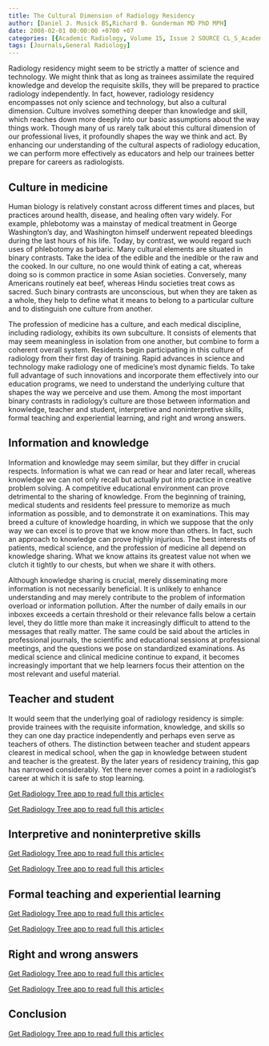 ```yaml
---
title: The Cultural Dimension of Radiology Residency
author: [Daniel J. Musick BS,Richard B. Gunderman MD PhD MPH]
date: 2008-02-01 00:00:00 +0700 +07
categories: [{Academic Radiology, Volume 15, Issue 2 SOURCE CL_S_AcademicRadiologyVolume15Issue2 1}]
tags: [Journals,General Radiology]
---
```

Radiology residency might seem to be strictly a matter of science and technology. We might think that as long as trainees assimilate the required knowledge and develop the requisite skills, they will be prepared to practice radiology independently. In fact, however, radiology residency encompasses not only science and technology, but also a cultural dimension. Culture involves something deeper than knowledge and skill, which reaches down more deeply into our basic assumptions about the way things work. Though many of us rarely talk about this cultural dimension of our professional lives, it profoundly shapes the way we think and act. By enhancing our understanding of the cultural aspects of radiology education, we can perform more effectively as educators and help our trainees better prepare for careers as radiologists.

## Culture in medicine

Human biology is relatively constant across different times and places, but practices around health, disease, and healing often vary widely. For example, phlebotomy was a mainstay of medical treatment in George Washington’s day, and Washington himself underwent repeated bleedings during the last hours of his life. Today, by contrast, we would regard such uses of phlebotomy as barbaric. Many cultural elements are situated in binary contrasts. Take the idea of the edible and the inedible or the raw and the cooked. In our culture, no one would think of eating a cat, whereas doing so is common practice in some Asian societies. Conversely, many Americans routinely eat beef, whereas Hindu societies treat cows as sacred. Such binary contrasts are unconscious, but when they are taken as a whole, they help to define what it means to belong to a particular culture and to distinguish one culture from another.

The profession of medicine has a culture, and each medical discipline, including radiology, exhibits its own subculture. It consists of elements that may seem meaningless in isolation from one another, but combine to form a coherent overall system. Residents begin participating in this culture of radiology from their first day of training. Rapid advances in science and technology make radiology one of medicine’s most dynamic fields. To take full advantage of such innovations and incorporate them effectively into our education programs, we need to understand the underlying culture that shapes the way we perceive and use them. Among the most important binary contrasts in radiology’s culture are those between information and knowledge, teacher and student, interpretive and noninterpretive skills, formal teaching and experiential learning, and right and wrong answers.

## Information and knowledge

Information and knowledge may seem similar, but they differ in crucial respects. Information is what we can read or hear and later recall, whereas knowledge we can not only recall but actually put into practice in creative problem solving. A competitive educational environment can prove detrimental to the sharing of knowledge. From the beginning of training, medical students and residents feel pressure to memorize as much information as possible, and to demonstrate it on examinations. This may breed a culture of knowledge hoarding, in which we suppose that the only way we can excel is to prove that we know more than others. In fact, such an approach to knowledge can prove highly injurious. The best interests of patients, medical science, and the profession of medicine all depend on knowledge sharing. What we know attains its greatest value not when we clutch it tightly to our chests, but when we share it with others.

Although knowledge sharing is crucial, merely disseminating more information is not necessarily beneficial. It is unlikely to enhance understanding and may merely contribute to the problem of information overload or information pollution. After the number of daily emails in our inboxes exceeds a certain threshold or their relevance falls below a certain level, they do little more than make it increasingly difficult to attend to the messages that really matter. The same could be said about the articles in professional journals, the scientific and educational sessions at professional meetings, and the questions we pose on standardized examinations. As medical science and clinical medicine continue to expand, it becomes increasingly important that we help learners focus their attention on the most relevant and useful material.

## Teacher and student

It would seem that the underlying goal of radiology residency is simple: provide trainees with the requisite information, knowledge, and skills so they can one day practice independently and perhaps even serve as teachers of others. The distinction between teacher and student appears clearest in medical school, when the gap in knowledge between student and teacher is the greatest. By the later years of residency training, this gap has narrowed considerably. Yet there never comes a point in a radiologist’s career at which it is safe to stop learning.

[Get Radiology Tree app to read full this article<](https://clinicalpub.com/app)

[Get Radiology Tree app to read full this article<](https://clinicalpub.com/app)

## Interpretive and noninterpretive skills

[Get Radiology Tree app to read full this article<](https://clinicalpub.com/app)

[Get Radiology Tree app to read full this article<](https://clinicalpub.com/app)

## Formal teaching and experiential learning

[Get Radiology Tree app to read full this article<](https://clinicalpub.com/app)

[Get Radiology Tree app to read full this article<](https://clinicalpub.com/app)

## Right and wrong answers

[Get Radiology Tree app to read full this article<](https://clinicalpub.com/app)

[Get Radiology Tree app to read full this article<](https://clinicalpub.com/app)

## Conclusion

[Get Radiology Tree app to read full this article<](https://clinicalpub.com/app)